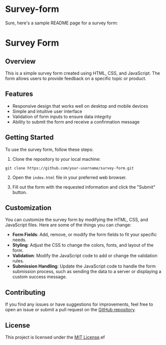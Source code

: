 # Survey-form
Sure, here's a sample README page for a survey form:

# Survey Form

## Overview
This is a simple survey form created using HTML, CSS, and JavaScript. The form allows users to provide feedback on a specific topic or product.

## Features
- Responsive design that works well on desktop and mobile devices
- Simple and intuitive user interface
- Validation of form inputs to ensure data integrity
- Ability to submit the form and receive a confirmation message

## Getting Started
To use the survey form, follow these steps:

1. Clone the repository to your local machine:
```
git clone https://github.com/your-username/survey-form.git
```

2. Open the `index.html` file in your preferred web browser.

3. Fill out the form with the requested information and click the "Submit" button.

## Customization
You can customize the survey form by modifying the HTML, CSS, and JavaScript files. Here are some of the things you can change:

- **Form Fields**: Add, remove, or modify the form fields to fit your specific needs.
- **Styling**: Adjust the CSS to change the colors, fonts, and layout of the form.
- **Validation**: Modify the JavaScript code to add or change the validation rules.
- **Submission Handling**: Update the JavaScript code to handle the form submission process, such as sending the data to a server or displaying a custom success message.

## Contributing
If you find any issues or have suggestions for improvements, feel free to open an issue or submit a pull request on the [GitHub repository](https://github.com/your-username/survey-form).

## License
This project is licensed under the [MIT License](LICENSE).ef
